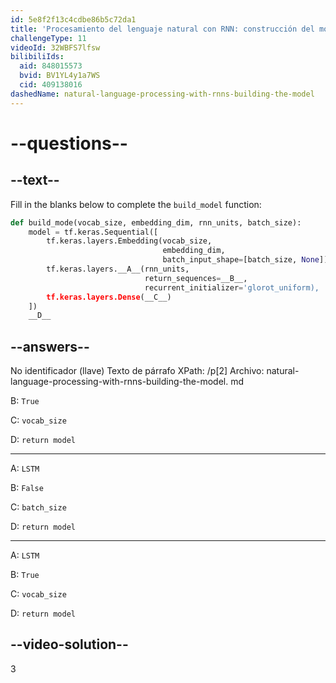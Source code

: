 ```yaml
---
id: 5e8f2f13c4cdbe86b5c72da1
title: 'Procesamiento del lenguaje natural con RNN: construcción del modelo'
challengeType: 11
videoId: 32WBFS7lfsw
bilibiliIds:
  aid: 848015573
  bvid: BV1YL4y1a7WS
  cid: 409138016
dashedName: natural-language-processing-with-rnns-building-the-model
---
```


# --questions--

## --text--

Fill in the blanks below to complete the `build_model` function:

```py
def build_mode(vocab_size, embedding_dim, rnn_units, batch_size):
    model = tf.keras.Sequential([
        tf.keras.layers.Embedding(vocab_size,
                                  embedding_dim,
                                  batch_input_shape=[batch_size, None]),
        tf.keras.layers.__A__(rnn_units,
                              return_sequences=__B__,
                              recurrent_initializer='glorot_uniform),
        tf.keras.layers.Dense(__C__)
    ])
    __D__
```

## --answers--

No identificador (llave) Texto de párrafo XPath: /p[2] Archivo: natural-language-processing-with-rnns-building-the-model. md

B: `True`

C: `vocab_size`

D: `return model`

---

A: `LSTM`

B: `False`

C: `batch_size`

D: `return model`

---

A: `LSTM`

B: `True`

C: `vocab_size`

D: `return model`

## --video-solution--

3

